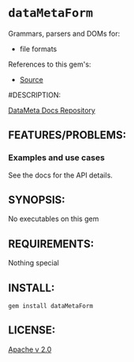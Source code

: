 # `dataMetaForm`

Grammars, parsers and DOMs for:

* file formats

References to this gem's:

* [Source](https://github.com/eBayDataMeta/DataMeta-gems)

#DESCRIPTION:

[DataMeta Docs Repository](https://github.com/eBayDataMeta/DataMeta)

## FEATURES/PROBLEMS:

### Examples and use cases

See the docs for the API details.

## SYNOPSIS:

No executables on this gem

## REQUIREMENTS:

Nothing special

## INSTALL:

    gem install dataMetaForm

## LICENSE:

[Apache v 2.0](https://github.com/eBayDataMeta/DataMeta/blob/master/LICENSE.md)
